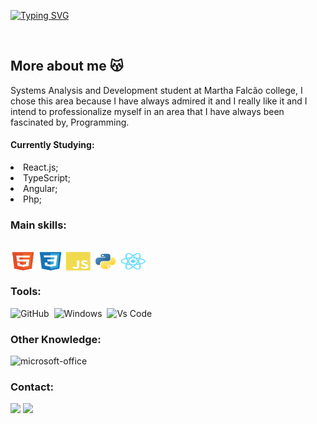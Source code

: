 [![Typing SVG](https://readme-typing-svg.herokuapp.com/?color=222020&size=35&center=true&vCenter=true&width=1000&lines=HELLO!!,+My+Name+is+Márcia+Carina;I+from+Brasil,+AM.;Be+Welcome!+:%29)](https://git.io/typing-svg)

<br>
<h2>More about me 😽 </h2>
<p>Systems Analysis and Development student at Martha Falcão college, I chose this area because I have always admired it and I really like it and I intend to professionalize myself in an area that I have always been fascinated by, Programming.</p>
<h4>Currently Studying: </h4>
 <li>React.js;</li>
 <li>TypeScript;</li>
 <li>Angular;</li>
  <li>Php;</li>

### Main skills:
<div style="display: inline_block"><br>
  <img align="center" alt="Rafa-HTML" height="30" width="40" src="https://raw.githubusercontent.com/devicons/devicon/master/icons/html5/html5-original.svg">
  <img align="center" alt="Rafa-CSS" height="30" width="40" src="https://raw.githubusercontent.com/devicons/devicon/master/icons/css3/css3-original.svg">
  <img align="center" alt="Rafa-Js" height="30" width="40" src="https://raw.githubusercontent.com/devicons/devicon/master/icons/javascript/javascript-plain.svg">
  <img align="center" alt="Rafa-Python" height="30" width="40" src="https://raw.githubusercontent.com/devicons/devicon/master/icons/python/python-original.svg">
  <img align="center" alt="Rafa-React" height="30" width="40" src="https://raw.githubusercontent.com/devicons/devicon/master/icons/react/react-original.svg">
  
</div>


### Tools:
<!-- ![Git](https://img.shields.io/badge/-Git-0D1117?style=for-the-badge&logo=git&labelColor=0D1117)&nbsp; -->
![GitHub](https://icongr.am/devicon/github-original.svg?size=35&color=1955a4)&nbsp;
![Windows](https://icongr.am/devicon/windows8-original.svg?size=33&color=1955a4)&nbsp;
![Vs Code](https://icongr.am/devicon/visualstudio-plain.svg?size=33&color=1955a4)&nbsp;

### Other Knowledge:
![microsoft-office](https://icongr.am/simple/microsoftoffice.svg?size=35&color=cd6713&colored=false)&nbsp;

### Contact:
<div> 
  <a href = "mailto:marciacarina931@gmail.com"><img src="https://icongr.am/simple/gmail.svg?size=35&color=cd1313&colored=false" target="_blank"></a>
  <a href="https://www.linkedin.com/in/márcia-carina-bb623b1ba" target="_blank"><img src="https://www.linkedin.com/in/m%C3%A1rcia-carina/" target="_blank"></a> 
 
</div>




